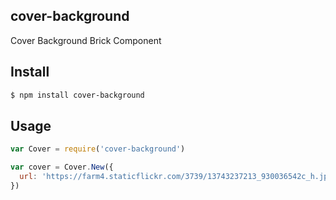 ## cover-background

Cover Background Brick Component

## Install

```bash
$ npm install cover-background
```

## Usage

```js
var Cover = require('cover-background')

var cover = Cover.New({
  url: 'https://farm4.staticflickr.com/3739/13743237213_930036542c_h.jpg'
})
```
